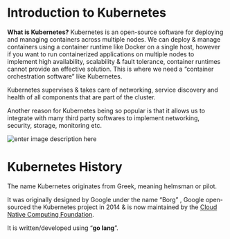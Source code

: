 # Introduction to Kubernetes

**What is Kubernetes?**
Kubernetes is an open-source software for deploying and managing containers across multiple nodes.
We can deploy & manage containers using a container runtime like Docker on a single host, however if you want to run containerized applications on multiple nodes to implement high availability, scalability & fault tolerance, container runtimes cannot provide an effective solution. This is where we need a “container orchestration software” like Kubernetes.

Kubernetes supervises & takes care of networking, service discovery and health of all components that are part of the cluster.

Another reason for Kubernetes being so popular is that it allows us to integrate with many third party softwares to implement networking, security, storage, monitoring etc.

![enter image description here](https://kubernetes.io/images/favicon.png)



# Kubernetes History

The name Kubernetes originates from Greek, meaning helmsman or pilot.

It was originally designed by Google  under the name “Borg” , Google open-sourced the Kubernetes project in 2014 & is now maintained by the [Cloud Native Computing Foundation](https://en.wikipedia.org/wiki/Cloud_Native_Computing_Foundation "Cloud Native Computing Foundation").

It is written/developed using “**go lang**”.


